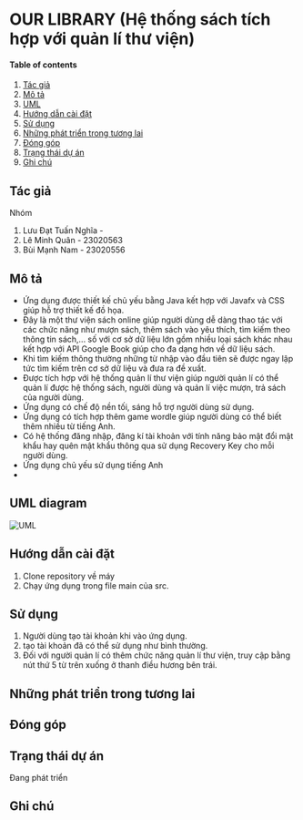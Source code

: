 # OUR LIBRARY (Hệ thống sách tích hợp với quản lí thư viện)
#### Table of contents
1. [Tác giả](#author)
2. [Mô tả](#description)
3. [UML](#uml)
4. [Hướng dẫn cài đặt](#install)
5. [Sử dụng](#usage)
6. [Những phát triển trong tương lai](#improvemnets)
7. [Đóng góp](#contribute)
8. [Trạng thái dự án](#status)
9. [Ghi chú](#note)
## Tác giả <a name="author"></a>
Nhóm 
1. Lưu Đạt Tuấn Nghĩa - 
2. Lê Minh Quân - 23020563
3. Bùi Mạnh Nam - 23020556
## Mô tả <a name="description"></a>
- Ứng dụng được thiết kế chủ yếu bằng Java kết hợp với Javafx và CSS giúp hỗ trợ thiết kế đồ họa.
- Đây là một thư viện sách online giúp người dùng dễ dàng thao tác với các chức năng như mượn sách, thêm sách vào yêu thích, tìm kiếm theo thông tin sách,... số với cơ sở dữ liệu lớn gồm nhiều loại sách khác nhau kết hợp với API Google Book giúp cho đa dạng hơn về dữ liệu sách.
- Khi tìm kiếm thông thường những từ nhập vào đầu tiên sẽ được ngay lập tức tìm kiếm trên cơ sở dữ liệu và đưa ra đề xuất.
- Được tích hợp với hệ thống quản lí thư viện giúp người quản lí có thể quản lí được hệ thống sách, người dùng và quản lí việc mượn, trả sách của người dùng.
- Ứng dụng có chế độ nền tối, sáng hỗ trợ người dùng sử dụng.
- Ứng dụng có tích hợp thêm game wordle giúp người dùng có thể biết thêm nhiều từ tiếng Anh.
- Có hệ thống đăng nhập, đăng kí tài khoản với tính năng bảo mật đổi mật khẩu hay quên mật khẩu thông qua sử dụng Recovery Key cho mỗi người dùng.
- Ứng dụng chủ yếu sử dụng tiếng Anh
- 
## UML diagram <a name="uml"></a>
![UML](https://i.imgur.com/eq2REkk.png)
## Hướng dẫn cài đặt <a name="install"></a>
1. Clone repository về máy
2. Chạy ứng dụng trong file main của src.
## Sử dụng <a name="usage"></a>
1. Người dùng tạo tài khoản khi vào ứng dụng.
2. tạo tài khoản đã có thể sử dụng như bình thường.
3. Đối với người quản lí có thêm chức năng quản lí thư viện, truy cập bằng nút thứ 5 từ trên xuống ở thanh điều hương bên trái.
## Những phát triển trong tương lai <a name="improvemnets"></a>
## Đóng góp <a name="contribute"></a>
## Trạng thái dự án <a name="status"></a>
Đang phát triển
## Ghi chú <a name="note"></a>
